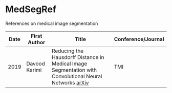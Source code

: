 # MedSegRef

References on medical image segmentation

Date	| First Author	| Title	| Conference/Journal
---- |-----------| --------------------| -------------
2019 |Davood Karimi | Reducing the Hausdorff Distance in Medical Image Segmentation with Convolutional Neural Networks [arXiv](https://arxiv.org/abs/1904.10030) | TMI
